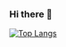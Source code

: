 ### Hi there 👋

[![Top Langs](https://github-readme-stats.vercel.app/api/top-langs/?username=luccascurcio)](https://github.com/luccascurcio/github-readme-stats)

<!--
**luccascurcio/luccascurcio** is a ✨ _special_ ✨ repository because its `README.md` (this file) appears on your GitHub profile.

Here are some ideas to get you started:

- 🔭 I’m currently working on ...
- 🌱 I’m currently learning ...
- 👯 I’m looking to collaborate on ...
- 🤔 I’m looking for help with ...
- 💬 Ask me about ...
- 📫 How to reach me: ...
- 😄 Pronouns: ...
- ⚡ Fun fact: ...
-->
